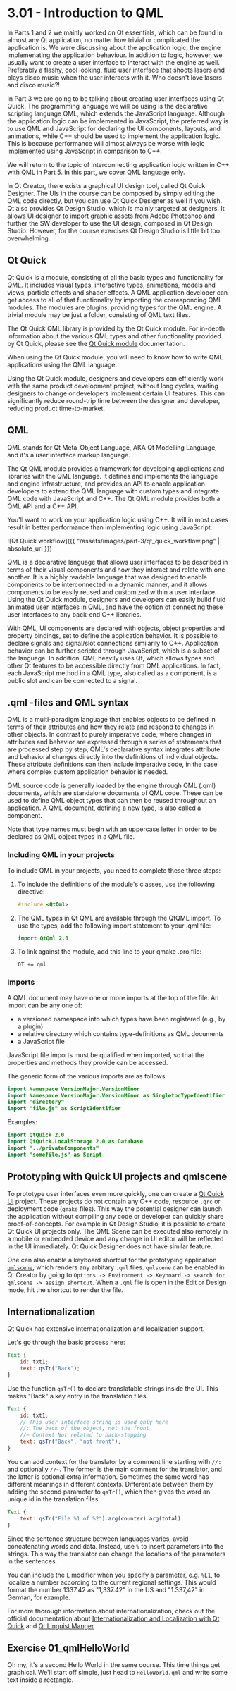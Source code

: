 # 3.01 - Introduction to QML

In Parts 1 and 2 we mainly worked on Qt essentials, which can be found in almost any Qt application, no matter how trivial or complicated the application is. We were discussing about the application logic, the engine implemenating the application behaviour. In addition to logic, however, we usually want to create a user interface to interact with the engine as well. Preferably a flashy, cool looking, fluid user interface that shoots lasers and plays disco music when the user interacts with it. Who doesn't love lasers and disco music?!

In Part 3 we are going to be talking about creating user interfaces using Qt Quick. The programming language we will be using is the declarative scripting language QML, which extends the JavaScript language. Although the application logic can be implemented in JavaScript, the preferred way is to use QML and JavaScript for declaring the UI components, layouts, and animations, while C++ should be used to implement the application logic. This is because performance will almost always be worse with logic implemented using JavaScript in comparison to C++.

We will return to the topic of interconnecting application logic written in C++ with QML in Part 5. In this part, we cover QML language only.

In Qt Creator, there exists a graphical UI design tool, called Qt Quick Designer. The UIs in the course can be composed by simply editing the QML code directly, but you can use Qt Quick Designer as well if you wish. Qt also provides Qt Design Studio, which is mainly targeted at designers. It allows UI designer to import graphic assets from Adobe Photoshop and further the SW developer to use the UI design, composed in Qt Design Studio. However, for the course exercises Qt Design Studio is little bit too overwhelming. 

## Qt Quick

Qt Quick is a module, consisting of all the basic types and functionality for QML. It includes visual types, interactive types, animations, models and views, particle effects and shader effects. A QML application developer can get access to all of that functionality by importing the corresponding QML modules. The modules are plugins, providing types for the QML engine. A trivial module may be just a folder, consisting of QML text files. 

The Qt Quick QML library is provided by the Qt Quick module. For in-depth information about the various QML types and other functionality provided by Qt Quick, please see the [Qt Quick module](http://doc.qt.io/qt-5/qtquick-index.html) documentation.

When using the Qt Quick module, you will need to know how to write QML applications using the QML language.

Using the Qt Quick module, designers and developers can efficiently work with the same product development project, without long cycles, waiting designers to change or developers implement certain UI features. This can significantly reduce round-trip time between the designer and developer, reducing product time-to-market. 

## QML

QML stands for Qt Meta-Object Language, AKA Qt Modelling Language, and it's a user interface markup language. 

The Qt QML module provides a framework for developing applications and libraries with the QML language. It defines and implements the language and engine infrastructure, and provides an API to enable application developers to extend the QML language with custom types and integrate QML code with JavaScript and C++. The Qt QML module provides both a QML API and a C++ API.

You'll want to work on your application logic using C++. It will in most cases result in better performance than implementing logic using JavaScript. 

![Qt Quick workflow]({{ "/assets/images/part-3/qt_quick_workflow.png" | absolute_url }})

QML is a declarative language that allows user interfaces to be described in terms of their visual components and how they interact and relate with one another. It is a highly readable language that was designed to enable components to be interconnected in a dynamic manner, and it allows components to be easily reused and customized within a user interface. Using the Qt Quick module, designers and developers can easily build fluid animated user interfaces in QML, and have the option of connecting these user interfaces to any back-end C++ libraries.

With QML, UI components are declared with objects, object properties and property bindings, set to define the application behavior. It is possible to declare signals and signal/slot connections similarily to C++. Application behavior can be further scripted through JavaScript, which is a subset of the language. In addition, QML heavily uses Qt, which allows types and other Qt features to be accessible directly from QML applications. In fact, each JavaScript method in a QML type, also called as a component, is a public slot and can be connected to a signal. 

## .qml -files and QML syntax

QML is a multi-paradigm language that enables objects to be defined in terms of their attributes and how they relate and respond to changes in other objects. In contrast to purely imperative code, where changes in attributes and behavior are expressed through a series of statements that are processed step by step, QML's declarative syntax integrates attribute and behavioral changes directly into the definitions of individual objects. These attribute definitions can then include imperative code, in the case where complex custom application behavior is needed.

QML source code is generally loaded by the engine through QML (.qml) documents, which are standalone documents of QML code. These can be used to define QML object types that can then be reused throughout an application. A QML document, defining a new type, is also called a component.

Note that type names must begin with an uppercase letter in order to be declared as QML object types in a QML file.

### Including QML in your projects

To include QML in your projects, you need to complete these three steps:  

1. To include the definitions of the module's classes, use the following directive:

    ```cpp
    #include <QtQml>
    ```

2. The QML types in Qt QML are available through the QtQML import. To use the types, add the following import statement to your .qml file:

    ```qml
    import QtQml 2.0
    ```

3. To link against the module, add this line to your qmake .pro file:

    ```qmake
    QT += qml
    ```

### Imports

A QML document may have one or more imports at the top of the file. An import can be any one of:

* a versioned namespace into which types have been registered (e.g., by a plugin)
* a relative directory which contains type-definitions as QML documents
* a JavaScript file

JavaScript file imports must be qualified when imported, so that the properties and methods they provide can be accessed.  

The generic form of the various imports are as follows:

```qml
import Namespace VersionMajor.VersionMinor
import Namespace VersionMajor.VersionMinor as SingletonTypeIdentifier
import "directory"
import "file.js" as ScriptIdentifier
```

Examples:
```qml
import QtQuick 2.0
import QtQuick.LocalStorage 2.0 as Database
import "../privateComponents"
import "somefile.js" as Script
```

## Prototyping with Quick UI projects and qmlscene

To prototype user interfaces even more quickly, one can create a [Qt Quick UI](http://doc.qt.io/qtcreator/quick-projects.html) project. These projects do not contain any C++ code, resource `.qrc` or deployment code (`qmake` files). This way the potential designer can launch the application without compiling any code or developer can quickly share proof-of-concepts. For example in Qt Design Studio, it is possible to create Qt Quick UI projects only. The QML Scene can be executed also remotely in a mobile or embedded device and any change in UI editor will be reflected in the UI immediately. Qt Quick Designer does not have similar feature. 

One can also enable a keyboard shortcut for the prototyping application [`qmlscene`](https://doc.qt.io/qt-5/qtquick-qmlscene.html), which renders any arbitary `.qml` files. `qmlscene` can be enabled in Qt Creator by going to `Options -> Environment -> Keyboard -> search for qmlscene -> assign shortcut`. When a `.qml` file is open in the Edit or Design mode, hit the shortcut to render the file.

## Internationalization

Qt Quick has extensive internationalization and localization support.

Let's go through the basic process here:

```qml
Text {
    id: txt1;
    text: qsTr("Back");
}
``` 
Use the function `qsTr()` to declare translatable strings inside the UI. This makes "Back" a key entry in the translation files.

```qml
Text {
    id: txt1;
    // This user interface string is used only here
    //: The back of the object, not the front
    //~ Context Not related to back-stepping
    text: qsTr("Back", "not front");
}
```
You can add context for the translator by a comment line starting with `//:` and optionally `//~`. The former is the main comment for the translator, and the latter is optional extra information.
Sometimes the same word has different meanings in different contexts. Differentiate between them by adding the second parameter to `qsTr()`, which then gives the word an unique id in the translation files.

```qml
Text {
    text: qsTr("File %1 of %2").arg(counter).arg(total)
}
```
Since the sentence structure between languages varies, avoid concatenating words and data. Instead, use `%` to insert parameters into the strings. This way the translator can change the locations of the parameters in the sentences.

You can include the `L` modifier when you specify a parameter, e.g. `%L1`, to localize a number according to the current regional settings. This would format the number 1337.42 as "1,337.42" in the US and "1.337,42" in German, for example. 

For more thorough information about internationalization, check out the official documentation about [Internationalization and Localization with Qt Quick](https://doc.qt.io/qt-5/qtquick-internationalization.html) and [Qt Linguist Manger](https://doc.qt.io/qt-5/linguist-manager.html)

## Exercise 01_qmlHelloWorld

Oh my, it's a second Hello World in the same course. This time things get graphical. We'll start off simple, just head to `HelloWorld.qml` and write some text inside a rectangle.


